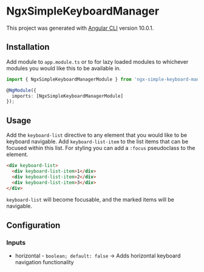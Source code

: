 # NgxSimpleKeyboardManager

This project was generated with [Angular CLI](https://github.com/angular/angular-cli) version 10.0.1.

## Installation

Add module to `app.module.ts` or to for lazy loaded modules to whichever modules you would like this to be available in.

```ts
import { NgxSimpleKeyboardManagerModule } from 'ngx-simple-keyboard-manager';

@NgModule({
  imports: [NgxSimpleKeyboardManagerModule]
});
```

## Usage

Add the `keyboard-list` directive to any element that you would like to be keyboard navigable. Add `keyboard-list-item` to the list items that can be focused within this list. For styling you can add a `:focus` pseudoclass to the element.

```html
<div keyboard-list>
  <div keyboard-list-item>1</div>
  <div keyboard-list-item>2</div>
  <div keyboard-list-item>3</div>
</div>
```

`keyboard-list` will become focusable, and the marked items will be navigable.

## Configuration

### Inputs

- horizontal - `boolean; default: false` -> Adds horizontal keyboard navigation functionality
